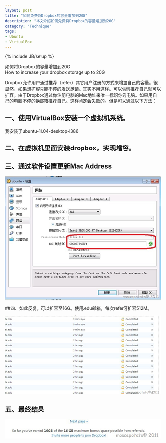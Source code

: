 ```yaml
---
layout: post
title: "如何免费将Dropbox的容量增加到20G"
description: "本文介绍如何免费将Dropbox的容量增加到20G" 
category: "Technique"
tags: 
- Ubuntu
- VirtualBox
---
```

{% include JB/setup %} 

如何将Dropbox的容量增加到20G  
How to increase your dropbox storage up to 20G  

Dropbox允许用户通过推荐（refer）其它用户注册的方式来增加自己的容量。很显然，如果想扩容只能不停的发送邀请。其实不用这样。可以偷懒推荐自己就可以扩容。由于Dropbox通过你注册电脑的Mac地址来唯一标识你的电脑。如果用自己的电脑不停的换邮箱推荐自己。这样肯定会失败的。但是可以通过以下方法：

## 一、使用VirtualBox安装一个虚拟机系统。

我安装了ubuntu-11.04-desktop-i386

## 二、在虚拟机里面安装dropbox，实现增容。

## 三、通过软件设置更新Mac Address

![dropbox](/assets/uploads/2011/09/update_macaddress.jpg)  

##四、如此反复，可以扩容至16G。使用.edu邮箱，每次refer可扩容512M。

![dropbox2](/assets/uploads/2011/09/referral_status.jpg)

## 五、最终结果

![dropbox3](/assets/uploads/2011/09/total_space.jpg)